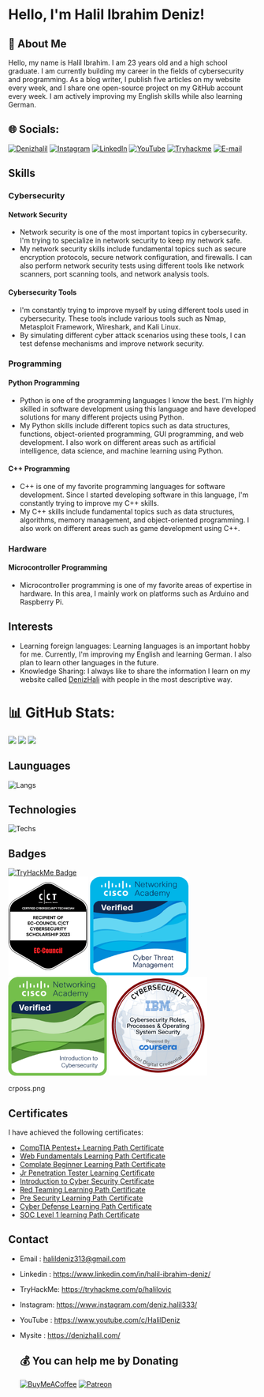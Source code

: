 # Hello, I'm Halil Ibrahim Deniz!

## 💫 About Me

Hello, my name is Halil Ibrahim. I am 23 years old and a high school graduate. 
I am currently building my career in the fields of cybersecurity and programming. 
As a blog writer, I publish five articles on my website every week, and I share one open-source project on my GitHub account every week. 
I am actively improving my English skills while also learning German.

## 🌐 Socials:
[![Denizhalil](https://img.shields.io/badge/Denizhalil-%23E4405F.svg?logo=Denizhalil&logoColor=white)](https://denizhalil.com/)
[![Instagram](https://img.shields.io/badge/Instagram-%23E4405F.svg?logo=Instagram&logoColor=white)](https://instagram.com/deniz.halil333) 
[![LinkedIn](https://img.shields.io/badge/LinkedIn-%230077B5.svg?logo=linkedin&logoColor=white)](https://linkedin.com/in/halil-ibrahim-deniz) 
[![YouTube](https://img.shields.io/badge/YouTube-%23FF0000.svg?logo=YouTube&logoColor=white)](https://youtube.com/@HalilDeniz) 
[![Tryhackme](https://img.shields.io/badge/Tryhackme-%23E4405F.svg?logo=Tryhackme&logoColor=white)](https://tryhackme.com/p/halilovic)
[![E-mail](https://img.shields.io/badge/email-%23E4405F.svg?logo=email&logoColor=white)](halildeniz313@gmail.com)


## Skills

### Cybersecurity

#### Network Security

- Network security is one of the most important topics in cybersecurity. I'm trying to specialize in network security to keep my network safe.
- My network security skills include fundamental topics such as secure encryption protocols, secure network configuration, and firewalls. I can also perform network security tests using different tools like network scanners, port scanning tools, and network analysis tools.

#### Cybersecurity Tools

- I'm constantly trying to improve myself by using different tools used in cybersecurity. These tools include various tools such as Nmap, Metasploit Framework, Wireshark, and Kali Linux.
- By simulating different cyber attack scenarios using these tools, I can test defense mechanisms and improve network security.

### Programming

#### Python Programming

- Python is one of the programming languages I know the best. I'm highly skilled in software development using this language and have developed solutions for many different projects using Python.
- My Python skills include different topics such as data structures, functions, object-oriented programming, GUI programming, and web development. I also work on different areas such as artificial intelligence, data science, and machine learning using Python.

#### C++ Programming

- C++ is one of my favorite programming languages for software development. Since I started developing software in this language, I'm constantly trying to improve my C++ skills.
- My C++ skills include fundamental topics such as data structures, algorithms, memory management, and object-oriented programming. I also work on different areas such as game development using C++.

### Hardware

#### Microcontroller Programming

- Microcontroller programming is one of my favorite areas of expertise in hardware. In this area, I mainly work on platforms such as Arduino and Raspberry Pi.

## Interests

- Learning foreign languages: Learning languages is an important hobby for me. Currently, I'm improving my English and learning German. I also plan to learn other languages in the future.
- Knowledge Sharing: I always like to share the information I learn on my website called [DenizHali](https://denizhalil.com) with people in the most descriptive way.

# 📊 GitHub Stats:
![](https://github-readme-stats.vercel.app/api?username=halildeniz&theme=tokyonight&hide_border=false&include_all_commits=true&count_private=true)
![](https://github-readme-streak-stats.herokuapp.com/?user=halildeniz&theme=tokyonight&hide_border=false)
![](https://github-readme-stats.vercel.app/api/top-langs/?username=halildeniz&theme=tokyonight&hide_border=false&include_all_commits=true&count_private=true&layout=compact)
## Launguages
![Langs](https://skillicons.dev/icons?i=python,cpp,php,bash,powershell,sqlite,mysql,html")
## Technologies
![Techs](https://skillicons.dev/icons?i=linux,github,bash,gitlab,raspberrypi,powershell,vim")

## Badges
[![TryHackMe Badge](https://tryhackme-badges.s3.amazonaws.com/halilovic.png)](https://tryhackme.com/p/halilovic)<br>
<img weight=200 height=200 src="badge.png">
<img weight=200 height=200 src="ctm.png">
<img weight=200 height=200 src="ic.png">
<img weight=200 height=200 src="crposs.png">

crposs.png
## Certificates
I have achieved the following certificates:
- [CompTIA Pentest+ Learning Path Certificate](https://tryhackme-certificates.s3-eu-west-1.amazonaws.com/THM-WJJBPULUUZ.png)
- [Web Fundamentals Learning Path Certificate](https://tryhackme-certificates.s3-eu-west-1.amazonaws.com/THM-B9TDMJ2WEX.png)
- [Complate Beginner Learning Path Certificate](https://tryhackme-certificates.s3-eu-west-1.amazonaws.com/THM-3MEB4WAZ49.png)
- [Jr Penetration Tester Learning Certificate](https://tryhackme-certificates.s3-eu-west-1.amazonaws.com/THM-LIGW7HCEYJ.png)
- [Introduction to Cyber Security Certificate](https://tryhackme-certificates.s3-eu-west-1.amazonaws.com/THM-IPRMSN7E9Q.png)
- [Red Teaming Learning Path Certificate](https://tryhackme-certificates.s3-eu-west-1.amazonaws.com/THM-NCWCUV3KS8.png)
- [Pre Security Learning Path Certificate](https://tryhackme-certificates.s3-eu-west-1.amazonaws.com/THM-QUUCHXZJGP.png)
- [Cyber Defense Learning Path Certificate](https://tryhackme-certificates.s3-eu-west-1.amazonaws.com/THM-ALYOXGPUMY.png)
- [SOC Level 1 learning Path Certificate](https://tryhackme-certificates.s3-eu-west-1.amazonaws.com/THM-TEL2JZTZA3.png)

## Contact

- Email    : halildeniz313@gmail.com
- Linkedin : https://www.linkedin.com/in/halil-ibrahim-deniz/
- TryHackMe: https://tryhackme.com/p/halilovic
- Instagram: https://www.instagram.com/deniz.halil333/
- YouTube  : https://www.youtube.com/c/HalilDeniz
- Mysite   : https://denizhalil.com/

  ## 💰 You can help me by Donating
  [![BuyMeACoffee](https://img.shields.io/badge/Buy%20Me%20a%20Coffee-ffdd00?style=for-the-badge&logo=buy-me-a-coffee&logoColor=black)](https://buymeacoffee.com/halildeniz) 
  [![Patreon](https://img.shields.io/badge/Patreon-F96854?style=for-the-badge&logo=patreon&logoColor=white)](https://patreon.com/denizhalil) 

  
